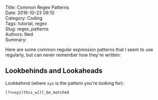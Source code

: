 Title: Common Regex Patterns  
Date: 2016-10-23 09:10   
Category: Coding  
Tags: tutorial, regex  
Slug: regex_patterns  
Authors: Ned  
Summary: 


Here are some common regular expression patterns that I seem to use regularly, but can never remember how they're written: 

## Lookbehinds and Lookaheads

Lookbehind (where `xyz` is the pattern you're looking for):

`(?<=xyz)this_will_be_matched`